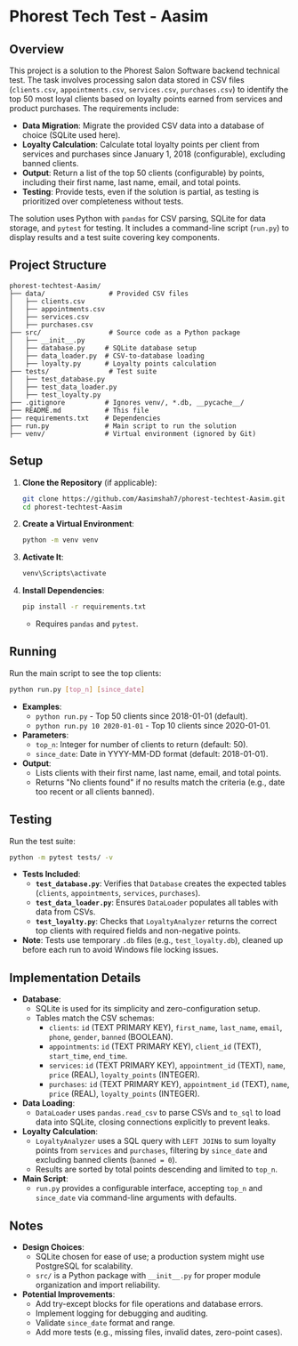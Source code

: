 # Phorest Tech Test - Aasim

## Overview
This project is a solution to the Phorest Salon Software backend technical test. The task involves processing salon data stored in CSV files (`clients.csv`, `appointments.csv`, `services.csv`, `purchases.csv`) to identify the top 50 most loyal clients based on loyalty points earned from services and product purchases. The requirements include:

- **Data Migration**: Migrate the provided CSV data into a database of choice (SQLite used here).
- **Loyalty Calculation**: Calculate total loyalty points per client from services and purchases since January 1, 2018 (configurable), excluding banned clients.
- **Output**: Return a list of the top 50 clients (configurable) by points, including their first name, last name, email, and total points.
- **Testing**: Provide tests, even if the solution is partial, as testing is prioritized over completeness without tests.

The solution uses Python with `pandas` for CSV parsing, SQLite for data storage, and `pytest` for testing. It includes a command-line script (`run.py`) to display results and a test suite covering key components.

## Project Structure
```
phorest-techtest-Aasim/
├── data/                # Provided CSV files
│   ├── clients.csv
│   ├── appointments.csv
│   ├── services.csv
│   ├── purchases.csv
├── src/                 # Source code as a Python package
│   ├── __init__.py
│   ├── database.py     # SQLite database setup
│   ├── data_loader.py  # CSV-to-database loading
│   ├── loyalty.py      # Loyalty points calculation
├── tests/               # Test suite
│   ├── test_database.py
│   ├── test_data_loader.py
│   ├── test_loyalty.py
├── .gitignore          # Ignores venv/, *.db, __pycache__/
├── README.md           # This file
├── requirements.txt    # Dependencies
├── run.py              # Main script to run the solution
├── venv/               # Virtual environment (ignored by Git)
```

## Setup
1. **Clone the Repository** (if applicable):
   ```bash
   git clone https://github.com/Aasimshah7/phorest-techtest-Aasim.git
   cd phorest-techtest-Aasim
   ```
2. **Create a Virtual Environment**:
   ```bash
   python -m venv venv
   ```
3. **Activate It**:
   ```bash
   venv\Scripts\activate
   ```
4. **Install Dependencies**:
   ```bash
   pip install -r requirements.txt
   ```
   - Requires `pandas` and `pytest`.

## Running
Run the main script to see the top clients:
```bash
python run.py [top_n] [since_date]
```
- **Examples**:
  - `python run.py` - Top 50 clients since 2018-01-01 (default).
  - `python run.py 10 2020-01-01` - Top 10 clients since 2020-01-01.
- **Parameters**:
  - `top_n`: Integer for number of clients to return (default: 50).
  - `since_date`: Date in YYYY-MM-DD format (default: 2018-01-01).
- **Output**:
  - Lists clients with their first name, last name, email, and total points.
  - Returns "No clients found" if no results match the criteria (e.g., date too recent or all clients banned).

## Testing
Run the test suite:
```bash
python -m pytest tests/ -v
```
- **Tests Included**:
  - **`test_database.py`**: Verifies that `Database` creates the expected tables (`clients`, `appointments`, `services`, `purchases`).
  - **`test_data_loader.py`**: Ensures `DataLoader` populates all tables with data from CSVs.
  - **`test_loyalty.py`**: Checks that `LoyaltyAnalyzer` returns the correct top clients with required fields and non-negative points.
- **Note**: Tests use temporary `.db` files (e.g., `test_loyalty.db`), cleaned up before each run to avoid Windows file locking issues.

## Implementation Details
- **Database**:
  - SQLite is used for its simplicity and zero-configuration setup.
  - Tables match the CSV schemas:
    - `clients`: `id` (TEXT PRIMARY KEY), `first_name`, `last_name`, `email`, `phone`, `gender`, `banned` (BOOLEAN).
    - `appointments`: `id` (TEXT PRIMARY KEY), `client_id` (TEXT), `start_time`, `end_time`.
    - `services`: `id` (TEXT PRIMARY KEY), `appointment_id` (TEXT), `name`, `price` (REAL), `loyalty_points` (INTEGER).
    - `purchases`: `id` (TEXT PRIMARY KEY), `appointment_id` (TEXT), `name`, `price` (REAL), `loyalty_points` (INTEGER).
- **Data Loading**:
  - `DataLoader` uses `pandas.read_csv` to parse CSVs and `to_sql` to load data into SQLite, closing connections explicitly to prevent leaks.
- **Loyalty Calculation**:
  - `LoyaltyAnalyzer` uses a SQL query with `LEFT JOIN`s to sum loyalty points from `services` and `purchases`, filtering by `since_date` and excluding banned clients (`banned = 0`).
  - Results are sorted by total points descending and limited to `top_n`.
- **Main Script**:
  - `run.py` provides a configurable interface, accepting `top_n` and `since_date` via command-line arguments with defaults.

## Notes
- **Design Choices**:
  - SQLite chosen for ease of use; a production system might use PostgreSQL for scalability.
  - `src/` is a Python package with `__init__.py` for proper module organization and import reliability.
- **Potential Improvements**:
  - Add try-except blocks for file operations and database errors.
  - Implement logging for debugging and auditing.
  - Validate `since_date` format and range.
  - Add more tests (e.g., missing files, invalid dates, zero-point cases).